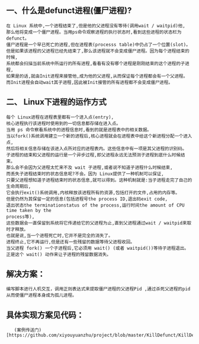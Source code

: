 ##  一、什么是defunct进程(僵尸进程)?   
    在 Linux 系统中,一个进程结束了,但是他的父进程没有等待(调用wait / waitpid)他,  
    那么他将变成一个僵尸进程。当用ps命令观察进程的执行状态时,看到这些进程的状态栏为defunct。
    僵尸进程是一个早已死亡的进程,但在进程表(processs table)中仍占了一个位置(slot)。  
    但是如果该进程的父进程已经先结束了,那么该进程就不会变成僵尸进程。因为每个进程结束的时候,  
    系统都会扫描当前系统中所运行的所有进程,看看有没有哪个进程是刚刚结束的这个进程的子进程,  
    如果是的话,就由Init进程来接管他,成为他的父进程,从而保证每个进程都会有一个父进程。
    而Init进程会自动wait其子进程,因此被Init接管的所有进程都不会变成僵尸进程。     

##  二、 Linux下进程的运作方式  
    每个 Linux进程在进程表里都有一个进入点(entry),  
    核心进程执行该进程时使用到的一切信息都存储在进入点。  
    当用 ps 命令察看系统中的进程信息时,看到的就是进程表中的相关数据。  
    当以fork()系统调用建立一个新的进程后,核心进程就会在进程表中给这个新进程分配一个进入点,  
    然后将相关信息存储在该进入点所对应的进程表内。这些信息中有一项是其父进程的识别码。  
    子进程的结束和父进程的运行是一个异步过程,即父进程永远无法预测子进程到底什么时候结束。  
    那么会不会因为父进程太忙来不及 wait 子进程,或者说不知道子进程什么时候结束,  
    而丢失子进程结束时的状态信息呢?不会。因为 Linux提供了一种机制可以保证,  
    只要父进程想知道子进程结束时的状态信息,就可以得到。这种机制就是:当子进程走完了自己的生命周期后,  
    它会执行exit()系统调用,内核释放该进程所有的资源,包括打开的文件,占用的内存等。  
    但是仍然为其保留一定的信息(包括进程号the process ID,退出码exit code,  
    退出状态the terminationstatus of the process,运行时间the amount of CPU time taken by the   
    process等),  
    这些数据会一直保留到系统将它传递给它的父进程为止,直到父进程通过wait / waitpid来取时才释放。  
    也就是说,当一个进程死亡时,它并不是完全的消失了。  
    进程终止,它不再运行,但是还有一些残留的数据等待父进程收回。  
    当父进程 fork() 一个子进程后,它必须用 wait() (或者 waitpid())等待子进程退出。  
    正是这个 wait() 动作来让子进程的残留数据消失。  
##  解决方案：
    编写脚本进行人机交互，调用正则表达式来提取僵尸进程的父进程Pid ,通过杀死父进程的pid 从而使僵尸进程本身成为孤儿进程。
    
    
##  具体实现方案见代码：

       (案例传送门)[https://github.com/xiyouyuanzhu/project/blob/master/KillDefunct/KillDefunct.py]

